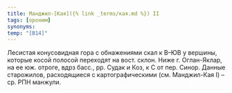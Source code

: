 ```yaml
---
title: Манджил-[Кая]({% link _terms/кая.md %}) II
tags: [ороним]
synonyms:
temp: "[В14]"
---
```


Лесистая конусовидная гора с обнажениями скал к В–ЮВ у вершины, которые косой
полосой переходят на вост. склон. Ниже г. Оглан-Яклар, на ее юж. отроге, вдрз
басс., рр. Судак и Коз, к С от пер. Синор. Данные старожилов, расходящиеся с
картографическими (см. Манджил-Кая I) – ср. РПН манжули.
